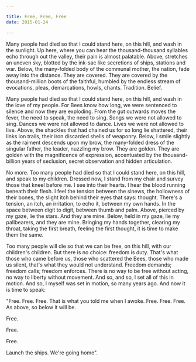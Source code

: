 ```yaml
---

title: Free, Free, Free
date: 2015-01-24

---
```


Many people had died so that I could stand here, on this hill, and wash in the sunlight. Up here, where you can hear the thousand-thousand syllables echo through out the valley, their pain is almost palatable. Above, stretches an uneven sky, blotted by the ink-sac like secretions of ships, stations and war. Below, the many-folded body of the communal mother, the nation, fade away into the distance. They are covered. They are covered by the thousand-million boots of the faithful, humbled by the endless stream of evocations, pleas, demarcations, howls, chants. Tradition. Belief.

Many people had died so that I could stand here, on this hill, and wash in the love of my people. For Bees know how long, we were sentenced to silence and now they are exploding. From the gut outwards moves the fever, the need to speak, the need to sing. Songs we were not allowed to sing. Dances we were not allowed to dance. Lives we were not allowed to live. Above, the shackles that had chained us for so long lie shattered, their links ion trails, their iron discarded shells of weaponry. Below, I smile slightly as the raiment descends upon my brow, the many-folded dress of the singular father, the leader, nuzzling my brow. They are golden. They are golden with the magnificence of expression, accentuated by the thousand-billion years of seclusion, secret observation and hidden articulation.

No more. Too many people had died so that I could stand here, on this hill, and speak to my children. Dressed now, I stand from my chair and survey those that kneel before me. I see into their hearts. I hear the blood running beneath their flesh. I feel the tension between the sinews, the hollowness of their bones, the slight itch behind their eyes that says: thought. There's a tension, an itch, an irritation, to echo it, between my own hands. In the space between digit to digit, between thumb and palm. Above, pierced by my gaze, lie the stars. And they are mine. Below, held in my gaze, lie my pallbearers, and they are mine. Bringing my hands together, clearing my throat, taking the first breath, feeling the first thought, it is time to make them the same.

Too many people will die so that we can be free, on this hill, with our children's children. But there is no choice: freedom is duty. That's what those who came before us, those who scattered the Bees, those who made us silent, that's what they would not understand. Freedom demands; freedom calls; freedom enforces. There is no way to be free without acting, no way to liberty without movement. And so, and so, I set all of this in motion. And so, I myself was set in motion, so many years ago. And now it is time to speak:

"Free. Free. Free. That is what you told me when I awoke. Free. Free. Free. As above, so below it will be.

Free.

Free.

Free.

Launch the ships. We're going home".